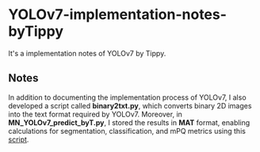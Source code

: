 # YOLOv7-implementation-notes-byTippy
It's a implementation notes of YOLOv7 by Tippy.
## Notes
In addition to documenting the implementation process of YOLOv7, I also developed a script called **binary2txt.py**, which converts binary 2D images into the text format required by YOLOv7. Moreover, in **MN_YOLOv7_predict_byT.py**, I stored the results in **MAT** format, enabling calculations for segmentation, classification, and mPQ metrics using this [script](https://github.com/chiutippy/Maskrcnn-implementation-byTippy/blob/main/MN_metrics_byT.py).
